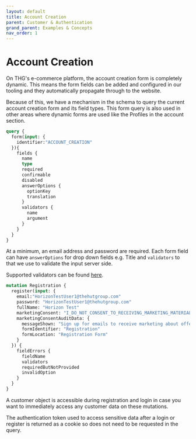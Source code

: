 ```yaml
---
layout: default
title: Account Creation
parent: Customer & Authentication
grand_parent: Examples & Concepts
nav_order: 1
---
```


# Account Creation
On THG's e-commerce platform, the account creation form is completely dynamic. This means the form fields can be added and configured in our tooling and they automatically propagate through to the website.

Because of this, we have a mechanism in the schema to query the current account creation form and its field types. This form query is also used in other areas where dynamic forms are used like the Profiles in the account section.

```graphql
query {
  form(input: {
    identifier:"ACCOUNT_CREATION"
  }){
    fields {
      name
      type
      required
      confirmable
      disabled
      answerOptions {
        optionKey
        translation
      }
      validators {
        name
        argument
      }
    }
  }
}
```
At a minimum, an email address and password are required. Each form field can have `answerOptions` for drop down fields e.g. Title and `validators` to that we use to validate the input server side.

Supported validators can be found [here](https://api.thehut.net/lfint/en/docs#ValidatorName).

```graphql
mutation Registration {
  register(input: {
    email:"HorizonTestUser1@thehutgroup.com"
    password: "HorizonTestUser1@thehutgroup.com"
    fullName: "Horizon Test"
    marketingConsent: "I_DO_NOT_CONSENT_TO_RECEIVING_MARKETING_MATERIAL"
    marketingConsentAuditData: {
      messageShown: "Sign up for emails to receive marketing about offers and promotions"
      formIdentifier: "Registration"
      formLocation: "Registration Form"
    }
  }) {
    fieldErrors {
      fieldName
      validators 
      requiredButNotProvided
      invalidOption
    }
  }
}

```

A customer object is accessible during registration and login in case you want to immediately access any customer data on these mutations.

The authentication token used to access sensitive data after a login or register is returned as a cookie so does not need to be requested in the query. 
